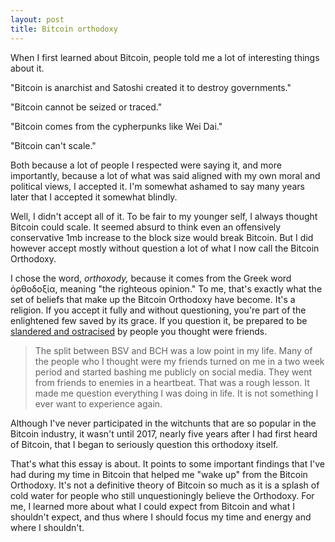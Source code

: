 ```yaml
---
layout: post
title: Bitcoin orthodoxy
---
```


When I first learned about Bitcoin, people told me a lot of interesting things about it. 

"Bitcoin is anarchist and Satoshi created it to destroy governments." 

"Bitcoin cannot be seized or traced." 

"Bitcoin comes from the cypherpunks like Wei Dai."

"Bitcoin can't scale."

Both because a lot of people I respected were saying it, and more importantly, because a lot of what was said aligned with my own moral and political views, I accepted it. I'm somewhat ashamed to say many years later that I accepted it somewhat blindly.

Well, I didn't accept all of it. To be fair to my younger self, I always thought Bitcoin could scale. It seemed absurd to think even an offensively conservative 1mb increase to the block size would break Bitcoin. But I did however accept mostly without question a lot of what I now call the Bitcoin Orthodoxy. 

I chose the word, *orthoxody,* because it comes from the Greek word ὀρθοδοξία, meaning "the righteous opinion." To me, that's exactly what the set of beliefs that make up the Bitcoin Orthodoxy have become. It's a religion. If you accept it fully and without questioning, you're part of the enlightened few saved by its grace. If you question it, be prepared to be [slandered and ostracised](https://powping.com/posts/a6f3b1a920c18e5862db20fbd0a59132cc9b0406f3647f50d6d071a6bebb1275) by people you thought were friends.

>The split between BSV and BCH was a low point in my life. Many of the people who I thought were my friends turned on me in a two week period and started bashing me publicly on social media. They went from friends to enemies in a heartbeat. That was a rough lesson. It made me question everything I was doing in life. It is not something I ever want to experience again.

Although I've never participated in the witchunts that are so popular in the Bitcoin industry, it wasn't until 2017, nearly five years after I had first heard of Bitcoin, that I began to seriously question this orthodoxy itself. 

That's what this essay is about. It points to some important findings that I've had during my time in Bitcoin that helped me "wake up" from the Bitcoin Orthodoxy. It's not a definitive theory of Bitcoin so much as it is a splash of cold water for people who still unquestioningly believe the Orthodoxy. For me, I learned more about what I could expect from Bitcoin and what I shouldn't expect, and thus where I should focus my time and energy and where I shouldn't.



